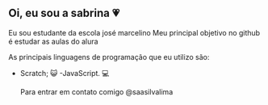## Oi, eu sou a sabrina  💗
Eu sou estudante da escola josé marcelino 
Meu principal objetivo no github é estudar as aulas do alura 

As principais linguagens de programação que eu utilizo são:

- Scratch;  😺
  -JavaScript.  💻

  Para entrar em contato comigo
@saasilvalima

